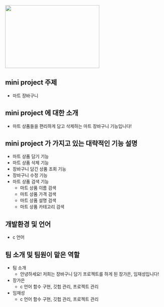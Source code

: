 <img src="https://user-images.githubusercontent.com/103119924/166104739-a531f1cf-ceaf-46ba-be5c-80c9f485aaba.jpg" width="300" height="200"/>

## mini project 주제
+ 마트 장바구니

## mini project 에 대한 소개
+ 마트 상품들을 편리하게 담고 삭제하는 마트 장바구니 기능입니다!

## mini project 가 가지고 있는 대략적인 기능 설명
+ 마트 상품 담기 기능
+ 마트 상품 삭제 기능
+ 장바구니 담긴 상품 조회 기능
+ 장바구니 수정 기능
+ 마트 상품 검색 기능
  + 마트 상품 이름 검색
  + 마트 상품 가격 검색
  + 마트 상품 설명 검색
  + 마트 상품 카테고리 검색
  
## 개발환경 및 언어
+ c 언어

## 팀 소개 및 팀원이 맡은 역할
+ 팀 소개
  + 안녕하세요! 저희는 장바구니 담기 프로젝트를 하게 된 장가은, 임재성입니다! 
+ 장가은
  + c 언어 함수 구현, 깃헙 관리, 프로젝트 관리 
+ 임재성
  + c 언어 함수 구현, 깃헙 관리, 프로젝트 관리
